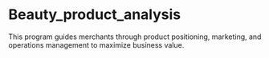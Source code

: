 # Beauty_product_analysis
This program guides merchants through product positioning, marketing, and operations management to maximize business value.

